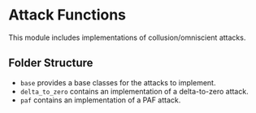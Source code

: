 # Attack Functions

This module includes implementations of collusion/omniscient attacks.

## Folder Structure

* `base` provides a base classes for the attacks to implement.
* `delta_to_zero` contains an implementation of a delta-to-zero attack.
* `paf` contains an implementation of a PAF attack.